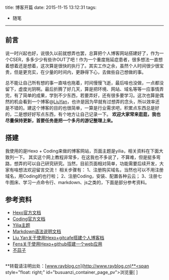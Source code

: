 title: 博客开篇
date: 2015-11-15 13:12:31
tags:
- 随笔
---
## 前言
说一时兴起也好，说很久以前就想弄也罢，总算把个人博客网站搭建好了，作为一个CSER，多多少少有些许OUT了吧！作为一个重度拖延症患者，很多想法一直想着想着还是想着，这次算是很快的执行了。其实工作之余，虽然个人时间很少很宝贵，但是更充实，在少量的时间内，更静得下心，去做些自己想做的事。
<!-- more -->
总不能让自己所有想的事一直啥也拖着，时间慢慢飞逝，最后啥也没做，一点都没留下，虚度光阴啊。最后折腾了好几天，算是把环境、网站、域名等等一应事情弄完，有了简单的成果，学到不少东西，若要弄好，还有很多要学习。这次也算是偶然的机会看到一个博客@[LiuYan](http://yanliu.org/)，也许是因为早就有过想弄的念头，所以效率还是不错的。建这个博客的目的也很简单，一算是行业需求吧，积累点东西总是好的，二是想好好写点东西，有个地方让自己记录一下。
**欢迎大家常来逛逛，我也尽量保持更新，首要任务是把一个多月的游记整理上来。**
## 搭建
我使用的是Hexo + Coding来做的博客网站，页面主题是yilia，相关资料在下面大致列一下。
其实这个网上教程非常多，在这我也不多说了，不算难，但是挺多弯路，想弄的可以自己研究研究。当然，目前页面相对简单，功能需要后续开发，大家有啥想法欢迎留言交流！
相关步骤有：
1、注册购买域名，当然也可以不用注册域名，用Coding的也行啦；
2、注册Coding，安装、配置各种云云；
3、注册七牛图床、学习一点命令行、markdown、js之类的，下面是部分参考资料。
## 参考资料
* [ Hexo官方文档](https://hexo.io/zh-cn/)
* [ Coding官方文档](https://coding.net/help/)
* [ Yilia主题](https://github.com/litten/hexo-theme-yilia)
* [ Markdown语法说明文档](http://www.appinn.com/markdown/)
* [ Liu Yan关于使用Hexo+gitcafe搭建个人博客档](http://yanliu.org/2015/08/07/Hexo%E6%90%AD%E5%BB%BA%E4%B8%AA%E4%BA%BA%E5%8D%9A%E5%AE%A2/http://yanliu.org/2015/08/07/Hexo%E6%90%AD%E5%BB%BA%E4%B8%AA%E4%BA%BA%E5%8D%9A%E5%AE%A2/)
* [ Fens关于使用Hexo+github搭建一个web应用](http://blog.fens.me/hexo-blog-github/)
* [不蒜子](http://ibruce.info/2015/04/04/busuanzi/)

## <!-- -->
**转载请注明出处：[www.rayblog.cn](http://www.rayblog.cn)**<span style="float: right;" id="busuanzi_container_page_pv">浏览量[ <span id="busuanzi_value_page_pv"></span> ]</span>	